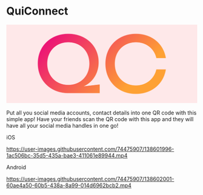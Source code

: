 # QuiConnect

![image](/images/cover.png)

Put all you social media accounts, contact details into one QR code with this simple app!
Have your friends scan the QR code with this app and they will have all your social media handles in one go!

iOS




https://user-images.githubusercontent.com/74475907/138601996-1ac506bc-35d5-435a-bae3-411061e89944.mp4


Android



https://user-images.githubusercontent.com/74475907/138602001-60ae4a50-60b5-438a-8a99-014d6962bcb2.mp4

